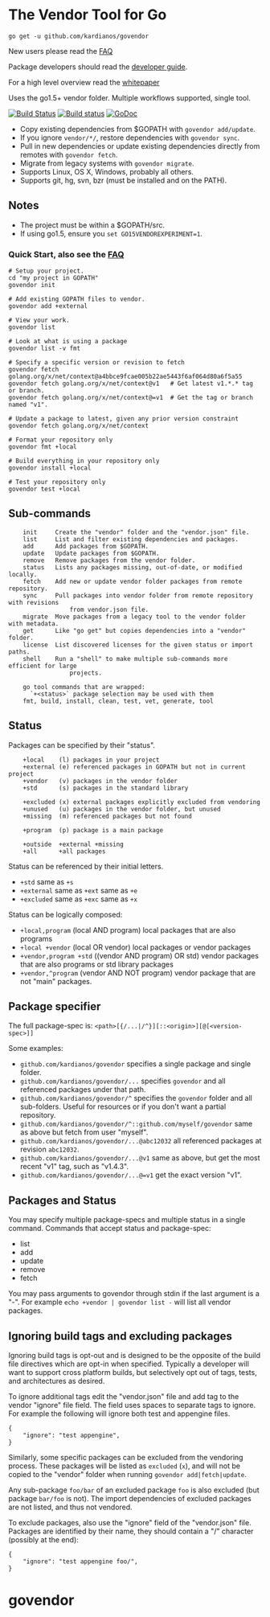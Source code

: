 # The Vendor Tool for Go
`go get -u github.com/kardianos/govendor`

New users please read the [FAQ](doc/faq.md)

Package developers should read the [developer guide](doc/dev-guide.md).

For a high level overview read the [whitepaper](doc/whitepaper.md)

Uses the go1.5+ vendor folder. Multiple workflows supported, single tool.

[![Build Status](https://travis-ci.org/kardianos/govendor.svg?branch=master)](https://travis-ci.org/kardianos/govendor)
[![Build status](https://ci.appveyor.com/api/projects/status/skf1t3363y6tycuc/branch/master?svg=true)](https://ci.appveyor.com/project/kardianos/govendor/branch/master)
[![GoDoc](https://godoc.org/github.com/kardianos/govendor?status.svg)](https://godoc.org/github.com/kardianos/govendor)

 * Copy existing dependencies from $GOPATH with `govendor add/update`.
 * If you ignore `vendor/*/`, restore dependencies with `govendor sync`.
 * Pull in new dependencies or update existing dependencies directly from
	remotes with `govendor fetch`.
 * Migrate from legacy systems with `govendor migrate`.
 * Supports Linux, OS X, Windows, probably all others.
 * Supports git, hg, svn, bzr (must be installed and on the PATH).

## Notes

 * The project must be within a $GOPATH/src.
 * If using go1.5, ensure you `set GO15VENDOREXPERIMENT=1`.

### Quick Start, also see the [FAQ](doc/faq.md)
```
# Setup your project.
cd "my project in GOPATH"
govendor init

# Add existing GOPATH files to vendor.
govendor add +external

# View your work.
govendor list

# Look at what is using a package
govendor list -v fmt

# Specify a specific version or revision to fetch
govendor fetch golang.org/x/net/context@a4bbce9fcae005b22ae5443f6af064d80a6f5a55
govendor fetch golang.org/x/net/context@v1   # Get latest v1.*.* tag or branch.
govendor fetch golang.org/x/net/context@=v1  # Get the tag or branch named "v1".

# Update a package to latest, given any prior version constraint
govendor fetch golang.org/x/net/context

# Format your repository only
govendor fmt +local

# Build everything in your repository only
govendor install +local

# Test your repository only
govendor test +local

```

## Sub-commands
```
	init     Create the "vendor" folder and the "vendor.json" file.
	list     List and filter existing dependencies and packages.
	add      Add packages from $GOPATH.
	update   Update packages from $GOPATH.
	remove   Remove packages from the vendor folder.
	status   Lists any packages missing, out-of-date, or modified locally.
	fetch    Add new or update vendor folder packages from remote repository.
	sync     Pull packages into vendor folder from remote repository with revisions
  	             from vendor.json file.
	migrate  Move packages from a legacy tool to the vendor folder with metadata.
	get      Like "go get" but copies dependencies into a "vendor" folder.
	license  List discovered licenses for the given status or import paths.
	shell    Run a "shell" to make multiple sub-commands more efficient for large
	             projects.

	go tool commands that are wrapped:
	  `+<status>` package selection may be used with them
	fmt, build, install, clean, test, vet, generate, tool
```

## Status

Packages can be specified by their "status".
```
	+local    (l) packages in your project
	+external (e) referenced packages in GOPATH but not in current project
	+vendor   (v) packages in the vendor folder
	+std      (s) packages in the standard library

	+excluded (x) external packages explicitly excluded from vendoring
	+unused   (u) packages in the vendor folder, but unused
	+missing  (m) referenced packages but not found

	+program  (p) package is a main package

	+outside  +external +missing
	+all      +all packages
```

Status can be referenced by their initial letters.

 * `+std` same as `+s`
 * `+external` same as `+ext` same as `+e`
 * `+excluded` same as `+exc` same as `+x`

Status can be logically composed:

 * `+local,program` (local AND program) local packages that are also programs
 * `+local +vendor` (local OR vendor) local packages or vendor packages
 * `+vendor,program +std` ((vendor AND program) OR std) vendor packages that are also programs
	or std library packages
 * `+vendor,^program` (vendor AND NOT program) vendor package that are not "main" packages.

## Package specifier

The full package-spec is:
`<path>[{/...|/^}][::<origin>][@[<version-spec>]]`

Some examples:

 * `github.com/kardianos/govendor` specifies a single package and single folder.
 * `github.com/kardianos/govendor/...` specifies `govendor` and all referenced
	packages under that path.
 * `github.com/kardianos/govendor/^` specifies the `govendor` folder and all
	sub-folders. Useful for resources or if you don't want a partial repository.
 * `github.com/kardianos/govendor/^::github.com/myself/govendor` same as above
	but fetch from user "myself".
 * `github.com/kardianos/govendor/...@abc12032` all referenced packages at
	revision `abc12032`.
 * `github.com/kardianos/govendor/...@v1` same as above, but get the most recent
	"v1" tag, such as "v1.4.3".
 * `github.com/kardianos/govendor/...@=v1` get the exact version "v1".

## Packages and Status

You may specify multiple package-specs and multiple status in a single command.
Commands that accept status and package-spec:

 * list
 * add
 * update
 * remove
 * fetch

You may pass arguments to govendor through stdin if the last argument is a "-".
For example `echo +vendor | govendor list -` will list all vendor packages.

## Ignoring build tags and excluding packages
Ignoring build tags is opt-out and is designed to be the opposite of the build
file directives which are opt-in when specified. Typically a developer will
want to support cross platform builds, but selectively opt out of tags, tests,
and architectures as desired.

To ignore additional tags edit the "vendor.json" file and add tag to the vendor
"ignore" file field. The field uses spaces to separate tags to ignore.
For example the following will ignore both test and appengine files.
```
{
	"ignore": "test appengine",
}
```

Similarly, some specific packages can be excluded from the vendoring process.
These packages will be listed as `excluded` (`x`), and will not be copied to the
"vendor" folder when running `govendor add|fetch|update`.

Any sub-package `foo/bar` of an excluded package `foo` is also excluded (but
package `bar/foo` is not). The import dependencies of excluded packages are not
listed, and thus not vendored.

To exclude packages, also use the "ignore" field of the "vendor.json" file.
Packages are identified by their name, they should contain a "/" character
(possibly at the end):
```
{
	"ignore": "test appengine foo/",
}
```
# govendor
